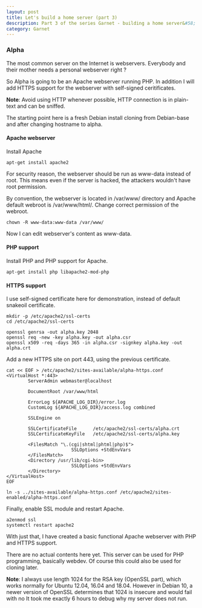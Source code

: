 ```yaml
---
layout: post
title: Let's build a home server (part 3)
description: Part 3 of the series Garnet - building a home server&#58; Alpha
category: Garnet
---
```


### Alpha

The most common server on the Internet is webservers.
Everybody and their mother needs a personal webserver right ?

So Alpha is going to be an Apache webserver running PHP.
In addition I will add HTTPS support for the webserver with self-signed ceritificates.

**Note**: Avoid using HTTP whenever possible, HTTP connection is in plain-text and can be sniffed.

The starting point here is a fresh Debian install cloning from Debian-base and after changing hostname to alpha.

#### Apache webserver

Install Apache
```
apt-get install apache2
```

For security reason, the webserver should be run as www-data instead of root.
This means even if the server is hacked, the attackers wouldn't have root permission.

By convention, the webserver is located in /var/www/ directory and Apache default webroot is /var/www/html/.
Change correct permission of the webroot.
```
chown -R www-data:www-data /var/www/
```
Now I can edit webserver's content as www-data.

#### PHP support

Install PHP and PHP support for Apache.
```
apt-get install php libapache2-mod-php
```

#### HTTPS support

I use self-signed certificate here for demonstration, instead of default snakeoil certificate.
```
mkdir -p /etc/apache2/ssl-certs
cd /etc/apache2/ssl-certs

openssl genrsa -out alpha.key 2048
openssl req -new -key alpha.key -out alpha.csr
openssl x509 -req -days 365 -in alpha.csr -signkey alpha.key -out alpha.crt
```

Add a new HTTPS site on port 443, using the previous certificate.
```
cat << EOF > /etc/apache2/sites-available/alpha-https.conf
<VirtualHost *:443>
        ServerAdmin webmaster@localhost

        DocumentRoot /var/www/html

        ErrorLog ${APACHE_LOG_DIR}/error.log
        CustomLog ${APACHE_LOG_DIR}/access.log combined

        SSLEngine on

        SSLCertificateFile      /etc/apache2/ssl-certs/alpha.crt
        SSLCertificateKeyFile   /etc/apache2/ssl-certs/alpha.key

        <FilesMatch "\.(cgi|shtml|phtml|php)$">
                        SSLOptions +StdEnvVars
        </FilesMatch>
        <Directory /usr/lib/cgi-bin>
                        SSLOptions +StdEnvVars
        </Directory>
</VirtualHost>
EOF

ln -s ../sites-available/alpha-https.conf /etc/apache2/sites-enabled/alpha-https.conf
```

Finally, enable SSL module and restart Apache.
```
a2enmod ssl
systemctl restart apache2
```

With just that, I have created a basic functional Apache webserver with PHP and HTTPS support.

There are no actual contents here yet.
This server can be used for PHP programming, basically webdev.
Of course this could also be used for cloning later.

**Note**: I always use length 1024 for the RSA key (OpenSSL part), which works normally for Ubuntu 12.04, 16.04 and 18.04.
However in Debian 10, a newer version of OpenSSL determines that 1024 is insecure and would fail with no 
It took me exactly 6 hours to debug why my server does not run.
